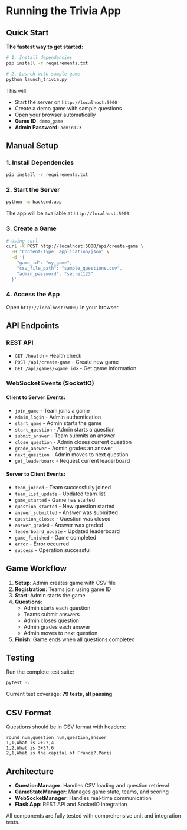 # Running the Trivia App

## Quick Start

**The fastest way to get started:**

```bash
# 1. Install dependencies
pip install -r requirements.txt

# 2. Launch with sample game
python launch_trivia.py
```

This will:
- Start the server on `http://localhost:5000`
- Create a demo game with sample questions
- Open your browser automatically
- **Game ID:** `demo_game`
- **Admin Password:** `admin123`

## Manual Setup

### 1. Install Dependencies
```bash
pip install -r requirements.txt
```

### 2. Start the Server
```bash
python -m backend.app
```

The app will be available at `http://localhost:5000`

### 3. Create a Game
```bash
# Using curl
curl -X POST http://localhost:5000/api/create-game \
  -H "Content-Type: application/json" \
  -d '{
    "game_id": "my_game",
    "csv_file_path": "sample_questions.csv",
    "admin_password": "secret123"
  }'
```

### 4. Access the App
Open `http://localhost:5000/` in your browser

## API Endpoints

### REST API
- `GET /health` - Health check
- `POST /api/create-game` - Create new game
- `GET /api/games/<game_id>` - Get game information

### WebSocket Events (SocketIO)

#### Client to Server Events:
- `join_game` - Team joins a game
- `admin_login` - Admin authentication
- `start_game` - Admin starts the game
- `start_question` - Admin starts a question
- `submit_answer` - Team submits an answer
- `close_question` - Admin closes current question
- `grade_answer` - Admin grades an answer
- `next_question` - Admin moves to next question
- `get_leaderboard` - Request current leaderboard

#### Server to Client Events:
- `team_joined` - Team successfully joined
- `team_list_update` - Updated team list
- `game_started` - Game has started
- `question_started` - New question started
- `answer_submitted` - Answer was submitted
- `question_closed` - Question was closed
- `answer_graded` - Answer was graded
- `leaderboard_update` - Updated leaderboard
- `game_finished` - Game completed
- `error` - Error occurred
- `success` - Operation successful

## Game Workflow

1. **Setup**: Admin creates game with CSV file
2. **Registration**: Teams join using game ID
3. **Start**: Admin starts the game
4. **Questions**: 
   - Admin starts each question
   - Teams submit answers
   - Admin closes question
   - Admin grades each answer
   - Admin moves to next question
5. **Finish**: Game ends when all questions completed

## Testing

Run the complete test suite:
```bash
pytest -v
```

Current test coverage: **79 tests, all passing**

## CSV Format

Questions should be in CSV format with headers:
```csv
round_num,question_num,question,answer
1,1,What is 2+2?,4
1,2,What is 3+3?,6
2,1,What is the capital of France?,Paris
```

## Architecture

- **QuestionManager**: Handles CSV loading and question retrieval
- **GameStateManager**: Manages game state, teams, and scoring
- **WebSocketManager**: Handles real-time communication
- **Flask App**: REST API and SocketIO integration

All components are fully tested with comprehensive unit and integration tests.